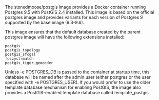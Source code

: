 The stonedmoose/postgis image provides a Docker container running Postgres 9.5 with PostGIS 2.4 installed. This image is based on the official postgres image and provides variants for each version of Postgres 9 supported by the base image (9.3-9.6).

This image ensures that the default database created by the parent postgres image will have the following extensions installed:

    postgis
    postgis_topology
    postgis_sfcgal
    fuzzystrmatch
    postgis_tiger_geocoder

Unless -e POSTGRES_DB is passed to the container at startup time, this database will be named after the admin user (either postgres or the user specified with -e POSTGRES_USER). If you would prefer to use the older template database mechanism for enabling PostGIS, the image also provides a PostGIS-enabled template database called template_postgis
